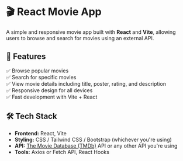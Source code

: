 # 🎬 React Movie App

A simple and responsive movie app built with **React** and **Vite**, allowing users to browse and search for movies using an external API.


## 📌 Features

✅ Browse popular movies  
✅ Search for specific movies  
✅ View movie details including title, poster, rating, and description  
✅ Responsive design for all devices  
✅ Fast development with Vite + React

## 🛠️ Tech Stack

- **Frontend:** React, Vite
- **Styling:** CSS / Tailwind CSS / Bootstrap (whichever you're using)
- **API:** [The Movie Database (TMDb)](https://www.themoviedb.org/) API or any other API you're using
- **Tools:** Axios or Fetch API, React Hooks

